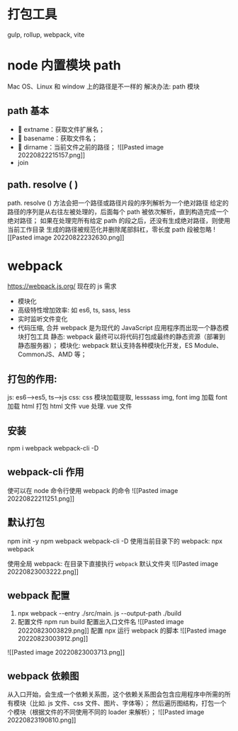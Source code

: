 # 打包工具
gulp, rollup, webpack, vite


# node 内置模块 path
Mac OS、Linux 和 window 上的路径是不一样的
解决办法: path 模块
## path 基本
-  extname：获取文件扩展名；
-  basename：获取文件名； 
-  dirname：当前文件之前的路径；
![[Pasted image 20220822215157.png]]
- join

## path. resolve ( )
path. resolve () 方法会把一个路径或路径片段的序列解析为一个绝对路径
给定的路径的序列是从右往左被处理的，后面每个 path 被依次解析，直到构造完成一个绝对路径；
如果在处理完所有给定 path 的段之后，还没有生成绝对路径，则使用当前工作目录
生成的路径被规范化并删除尾部斜杠，零长度 path 段被忽略
![[Pasted image 20220822232630.png]]

# webpack
https://webpack.js.org/
现在的 js 需求
- 模块化
- 高级特性增加效率: 如 es6, ts, sass, less
- 实时监听文件变化
- 代码压缩, 合并
webpack 是为现代的 JavaScript 应用程序而出现一个静态模块打包工具
静态: webpack 最终可以将代码打包成最终的静态资源（部署到静态服务器）；
模块化: webpack 默认支持各种模块化开发，ES Module、CommonJS、AMD 等；

## 打包的作用:
js: 
	es6-->es5, 
	ts-->js
css: 
	css 模块加载提取, 
	lesssass
img, font
	img 加载
	font 加载
html
	打包 html 文件
vue
	处理. vue 文件

## 安装
npm i webpack webpack-cli -D

## webpack-cli 作用
使可以在 node 命令行使用 webpack 的命令
![[Pasted image 20220822211251.png]]


## 默认打包
npm init -y
npm webpack webpack-cli -D
使用当前目录下的 webpack: npx webpack

使用全局 webpack: 在目录下直接执行 `webpack`
默认文件夹 ![[Pasted image 20220823003222.png]]

## webpack 配置
1. npx webpack --entry ./src/main. js --output-path ./build
2. 配置文件 npm run build
配置出入口文件名
![[Pasted image 20220823003829.png]]
配置 npx 运行 webpack 的脚本
![[Pasted image 20220823003912.png]]

![[Pasted image 20220823003713.png]]


## webpack 依赖图
从入口开始，会生成一个依赖关系图，这个依赖关系图会包含应用程序中所需的所有模块（比如. js 文件、css 文件、图片、字体等）； 然后遍历图结构，打包一个个模块（根据文件的不同使用不同的 loader 来解析）；
![[Pasted image 20220823190810.png]]



